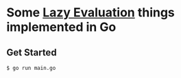 # Some [Lazy Evaluation](https://en.wikipedia.org/wiki/Lazy_evaluation) things implemented in Go

## Get Started

```console
$ go run main.go
```
